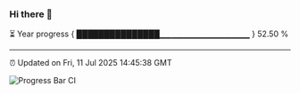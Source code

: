### Hi there 👋

⏳ Year progress { ███████████████▁▁▁▁▁▁▁▁▁▁▁▁▁▁▁ } 52.50 %

---

⏰ Updated on Fri, 11 Jul 2025 14:45:38 GMT

![Progress Bar CI](https://github.com/IshwaranRudhara/GIT-ACTION/workflows/Progress%20Bar%20CI/badge.svg)
